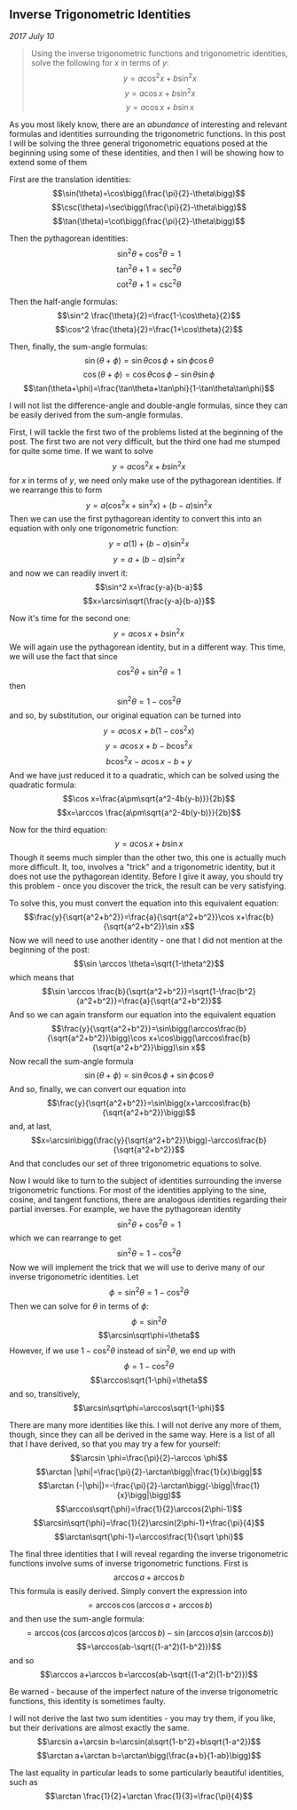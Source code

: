 
## Inverse Trigonometric Identities

*2017 July 10*

> Using the inverse trigonometric functions and trigonometric identities, solve the following for $x$ in terms of $y$:
$$y=a\cos^2 x+b\sin^2 x$$
$$y=a\cos x+b\sin^2 x$$
$$y=a\cos x+b\sin x$$

As you most likely know, there are an *abundance* of interesting and relevant formulas and identities surrounding the trigonometric functions. In this post I will be solving the three general trigonometric equations posed at the beginning using some of these identities, and then I will be showing how to extend some of them

First are the translation identities:
$$\sin(\theta)=\cos\bigg(\frac{\pi}{2}-\theta\bigg)$$
$$\csc(\theta)=\sec\bigg(\frac{\pi}{2}-\theta\bigg)$$
$$\tan(\theta)=\cot\bigg(\frac{\pi}{2}-\theta\bigg)$$

Then the pythagorean identities:
$$\sin^2 \theta+\cos^2\theta=1$$
$$\tan^2\theta+1=\sec^2\theta$$
$$\cot^2\theta+1=\csc^2\theta$$

Then the half-angle formulas:
$$\sin^2 \frac{\theta}{2}=\frac{1-\cos\theta}{2}$$
$$\cos^2 \frac{\theta}{2}=\frac{1+\cos\theta}{2}$$

Then, finally, the sum-angle formulas:
$$\sin(\theta+\phi)=\sin\theta\cos\phi+\sin\phi\cos\theta$$
$$\cos(\theta+\phi)=\cos\theta\cos\phi-\sin\theta\sin\phi$$
$$\tan(\theta+\phi)=\frac{\tan\theta+\tan\phi}{1-\tan\theta\tan\phi}$$

I will not list the difference-angle and double-angle formulas, since they can be easily derived from the sum-angle formulas.

First, I will tackle the first two of the problems listed at the beginning of the post. The first two are not very difficult, but the third one had me stumped for quite some time. If we want to solve
$$y=a\cos^2 x+b\sin^2 x$$
for $x$ in terms of $y$, we need only make use of the pythagorean identities. If we rearrange this to form
$$y=a(\cos^2 x+\sin^2 x)+(b-a)\sin^2 x$$
Then we can use the first pythagorean identity to convert this into an equation with only one trigonometric function:
$$y=a(1)+(b-a)\sin^2 x$$
$$y=a+(b-a)\sin^2 x$$
and now we can readily invert it:
$$\sin^2 x=\frac{y-a}{b-a}$$
$$x=\arcsin\sqrt{\frac{y-a}{b-a}}$$

Now it's time for the second one:
$$y=a\cos x+b\sin^2 x$$
We will again use the pythagorean identity, but in a different way. This time, we will use the fact that since
$$\cos^2\theta+\sin^2\theta=1$$
then
$$\sin^2\theta=1-\cos^2\theta$$
and so, by substitution, our original equation can be turned into
$$y=a\cos x+b(1-\cos^2x)$$
$$y=a\cos x+b-b\cos^2x$$
$$b\cos^2 x-a\cos x-b+y$$
And we have just reduced it to a quadratic, which can be solved using the quadratic formula:
$$\cos x=\frac{a\pm\sqrt{a^2-4b(y-b)}}{2b}$$
$$x=\arccos \frac{a\pm\sqrt{a^2-4b(y-b)}}{2b}$$

Now for the third equation:
$$y=a\cos x+b\sin x$$
Though it seems much simpler than the other two, this one is actually much more difficult. It, too, involves a "trick" and a trigonometric identity, but it does not use the pythagorean identity. Before I give it away, you should try this problem - once you discover the trick, the result can be very satisfying.

To solve this, you must convert the equation into this equivalent equation:
$$\frac{y}{\sqrt{a^2+b^2}}=\frac{a}{\sqrt{a^2+b^2}}\cos x+\frac{b}{\sqrt{a^2+b^2}}\sin x$$
Now we will need to use another identity - one that I did not mention at the beginning of the post:
$$\sin \arccos \theta=\sqrt{1-\theta^2}$$
which means that
$$\sin \arccos \frac{b}{\sqrt{a^2+b^2}}=\sqrt{1-\frac{b^2}{a^2+b^2}}=\frac{a}{\sqrt{a^2+b^2}}$$
And so we can again transform our equation into the equivalent equation
$$\frac{y}{\sqrt{a^2+b^2}}=\sin\bigg(\arccos\frac{b}{\sqrt{a^2+b^2}}\bigg)\cos x+\cos\bigg(\arccos\frac{b}{\sqrt{a^2+b^2}}\bigg)\sin x$$
Now recall the sum-angle formula
$$\sin(\theta+\phi)=\sin\theta\cos\phi+\sin\phi\cos\theta$$
And so, finally, we can convert our equation into
$$\frac{y}{\sqrt{a^2+b^2}}=\sin\bigg(x+\arccos\frac{b}{\sqrt{a^2+b^2}}\bigg)$$
and, at last,
$$x=\arcsin\bigg(\frac{y}{\sqrt{a^2+b^2}}\bigg)-\arccos\frac{b}{\sqrt{a^2+b^2}}$$
And that concludes our set of three trigonometric equations to solve.

Now I would like to turn to the subject of identities surrounding the inverse trigonometric functions. For most of the identities applying to the sine, cosine, and tangent functions, there are analogous identities regarding their partial inverses. For example, we have the pythagorean identity
$$\sin^2 \theta+\cos^2 \theta =1$$
which we can rearrange to get
$$\sin^2 \theta=1-\cos^2 \theta$$
Now we will implement the trick that we will use to derive many of our inverse trigonometric identities. Let
$$\phi = \sin^2\theta=1-\cos^2\theta$$
Then we can solve for $\theta$ in terms of $\phi$:
$$\phi=\sin^2\theta$$
$$\arcsin\sqrt\phi=\theta$$
However, if we use $1-\cos^2\theta$ instead of $\sin^2\theta$, we end up with
$$\phi=1-\cos^2\theta$$
$$\arccos\sqrt{1-\phi}=\theta$$
and so, transitively,
$$\arcsin\sqrt\phi=\arccos\sqrt{1-\phi}$$

There are many more identities like this. I will not derive any more of them, though, since they can all be derived in the same way. Here is a list of all that I have derived, so that you may try a few for yourself:
$$\arcsin \phi=\frac{\pi}{2}-\arccos \phi$$
$$\arctan |\phi|=\frac{\pi}{2}-\arctan\bigg|\frac{1}{x}\bigg|$$
$$\arctan (-|\phi|)=-\frac{\pi}{2}-\arctan\bigg(-\bigg|\frac{1}{x}\bigg|\bigg)$$
$$\arccos\sqrt{\phi}=\frac{1}{2}\arccos(2\phi-1)$$
$$\arcsin\sqrt{\phi}=\frac{1}{2}\arcsin(2\phi-1)+\frac{\pi}{4}$$
$$\arctan\sqrt{\phi-1}=\arccos\frac{1}{\sqrt \phi}$$

The final three identities that I will reveal regarding the inverse trigonometric functions involve sums of inverse trigonometric functions. First is
$$\arccos a+\arccos b$$
This formula is easily derived. Simply convert the expression into
$$=\arccos\cos(\arccos a+\arccos b)$$
and then use the sum-angle formula:
$$=\arccos(\cos(\arccos a)\cos(\arccos b)-\sin(\arccos a)\sin(\arccos b))$$
$$=\arccos(ab-\sqrt{(1-a^2)(1-b^2)})$$
and so
$$\arccos a+\arccos b=\arccos(ab-\sqrt{(1-a^2)(1-b^2)})$$

Be warned - because of the imperfect nature of the inverse trigonometric functions, this identity is sometimes faulty.

I will not derive the last two sum identities - you may try them, if you like, but their derivations are almost exactly the same.
$$\arcsin a+\arcsin b=\arcsin(a\sqrt{1-b^2}+b\sqrt{1-a^2})$$
$$\arctan a+\arctan b=\arctan\bigg(\frac{a+b}{1-ab}\bigg)$$

The last equality in particular leads to some particularly beautiful identities, such as
$$\arctan \frac{1}{2}+\arctan \frac{1}{3}=\frac{\pi}{4}$$



